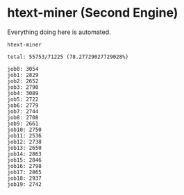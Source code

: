 # htext-miner (Second Engine)

Everything doing here is automated.

```
htext-miner

total: 55753/71225 (78.27729027729028%)

job0: 3054
job1: 2829
job2: 2652
job3: 2790
job4: 3089
job5: 2722
job6: 2779
job7: 2744
job8: 2708
job9: 2661
job10: 2750
job11: 2536
job12: 2738
job13: 2650
job14: 2863
job15: 2846
job16: 2798
job17: 2865
job18: 2937
job19: 2742
```